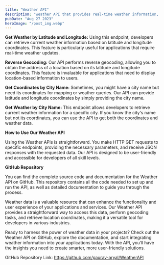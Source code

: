 ```yaml
---
title: "Weather API"
description: "weather API that provides real-time weather information, geocoding services, and coordinates retrieval, enabling developers to easily integrate weather data into their applications and services..."
pubDate: "Aug 27 2023"
heroImage: "/post_img.webp"
---
```


**Get Weather by Latitude and Longitude:** Using this endpoint, developers can retrieve current weather information based on latitude and longitude coordinates. This feature is particularly useful for applications that require real-time weather updates.

**Reverse Geocoding:** Our API performs reverse geocoding, allowing you to obtain the address of a location based on its latitude and longitude coordinates. This feature is invaluable for applications that need to display location-based information to users.

**Get Coordinates by City Name:** Sometimes, you might have a city name but need its coordinates for mapping or weather queries. Our API can provide latitude and longitude coordinates by simply providing the city name.

**Get Weather by City Name:** This endpoint allows developers to retrieve current weather information for a specific city. If you know the city's name but not its coordinates, you can use the API to get both the coordinates and weather data.

**How to Use Our Weather API**

Using the Weather APIs is straightforward. You make HTTP GET requests to specific endpoints, providing the necessary parameters, and receive JSON responses with the requested data. Our API is designed to be user-friendly and accessible for developers of all skill levels.

**GitHub Repository**

You can find the complete source code and documentation for the Weather API on GitHub. This repository contains all the code needed to set up and run the API, as well as detailed documentation to guide you through the process.

Weather data is a valuable resource that can enhance the functionality and user experience of your applications and services. Our Weather API provides a straightforward way to access this data, perform geocoding tasks, and retrieve location coordinates, making it a versatile tool for developers in various industries.

Ready to harness the power of weather data in your projects? Check out the Weather API on GitHub, explore the documentation, and start integrating weather information into your applications today. With the API, you'll have the insights you need to create smarter, more user-friendly solutions.

GitHub Repository Link: https://github.com/gaurav-aryal/WeatherAPI